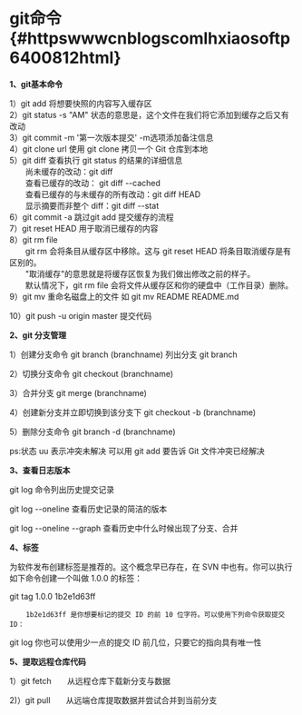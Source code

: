 # git命令 {#httpswwwcnblogscomlhxiaosoftp6400812html}

**1、git基本命令**

1）git add 将想要快照的内容写入缓存区  
2）git status -s "AM" 状态的意思是，这个文件在我们将它添加到缓存之后又有改动  
3）git commit -m '第一次版本提交' -m选项添加备注信息  
4）git clone url 使用 git clone 拷贝一个 Git 仓库到本地  
5）git diff 查看执行 git status 的结果的详细信息  
　　尚未缓存的改动：git diff  
　　查看已缓存的改动： git diff --cached  
　　查看已缓存的与未缓存的所有改动：git diff HEAD  
　　显示摘要而非整个 diff：git diff --stat  
6）git commit -a 跳过git add 提交缓存的流程  
7）git reset HEAD 用于取消已缓存的内容  
8）git rm file  
　　git rm 会将条目从缓存区中移除。这与 git reset HEAD 将条目取消缓存是有区别的。  
　　"取消缓存"的意思就是将缓存区恢复为我们做出修改之前的样子。  
　　默认情况下，git rm file 会将文件从缓存区和你的硬盘中（工作目录）删除。  
9）git mv 重命名磁盘上的文件 如 git mv README README.md

10）git push -u origin master 提交代码

**2、git 分支管理**

1）创建分支命令 git branch \(branchname\) 列出分支 git branch

2）切换分支命令 git checkout \(branchname\)

3）合并分支 git merge \(branchname\)

4）创建新分支并立即切换到该分支下 git checkout -b \(branchname\)

5）删除分支命令 git branch -d \(branchname\)

ps:状态 uu 表示冲突未解决 可以用 git add 要告诉 Git 文件冲突已经解决

**3、查看日志版本**

git log 命令列出历史提交记录

git log --oneline 查看历史记录的简洁的版本

git log --oneline --graph 查看历史中什么时候出现了分支、合并

**4、标签**

为软件发布创建标签是推荐的。这个概念早已存在，在 SVN 中也有。你可以执行如下命令创建一个叫做 1.0.0 的标签：

git tag 1.0.0 1b2e1d63ff 

        1b2e1d63ff 是你想要标记的提交 ID 的前 10 位字符。可以使用下列命令获取提交 ID：

git log 你也可以使用少一点的提交 ID 前几位，只要它的指向具有唯一性

**5、提取远程仓库代码**

1）git fetch　　从远程仓库下载新分支与数据

2\)）git pull　　从远端仓库提取数据并尝试合并到当前分支



